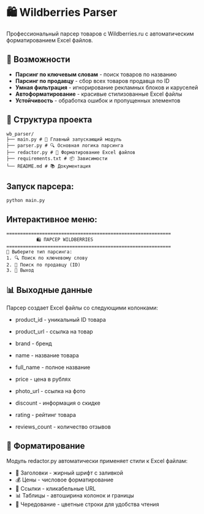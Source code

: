 # 🛍️ Wildberries Parser

Профессиональный парсер товаров с Wildberries.ru с автоматическим форматированием Excel файлов.

## 🚀 Возможности

- **Парсинг по ключевым словам** - поиск товаров по названию
- **Парсинг по продавцу** - сбор всех товаров продавца по ID
- **Умная фильтрация** - игнорирование рекламных блоков и каруселей
- **Автоформатирование** - красивые стилизованные Excel файлы
- **Устойчивость** - обработка ошибок и пропущенных элементов

## 📁 Структура проекта
```
wb_parser/
├── main.py # 🎯 Главный запускающий модуль
├── parser.py # 🔍 Основная логика парсинга
├── redactor.py # 🎨 Форматирование Excel файлов
├── requirements.txt # 📦 Зависимости
└── README.md # 📚 Документация
```
## Запуск парсера:
```
python main.py
```
## Интерактивное меню:
```
============================================================
           🛍️ ПАРСЕР WILDBERRIES
============================================================
🎯 Выберите тип парсинга:
1. 🔍 Поиск по ключевому слову
2. 👤 Поиск по продавцу (ID)
3. 🚪 Выход

```
## 📊 Выходные данные
Парсер создает Excel файлы со следующими колонками:

- product_id - уникальный ID товара

- product_url - ссылка на товар
- brand - бренд
- name - название товара
- full_name - полное название
- price - цена в рублях
- photo_url - ссылка на фото
- discount - информация о скидке
- rating - рейтинг товара
- reviews_count - количество отзывов

## 🎨 Форматирование
Модуль redactor.py автоматически применяет стили к Excel файлам:

- 🎯 Заголовки - жирный шрифт с заливкой
- 💰 Цены - числовое форматирование
- 🔗 Ссылки - кликабельные URL
- 📊 Таблицы - автоширина колонок и границы
- 🎨 Чередование - цветные строки для удобства чтения